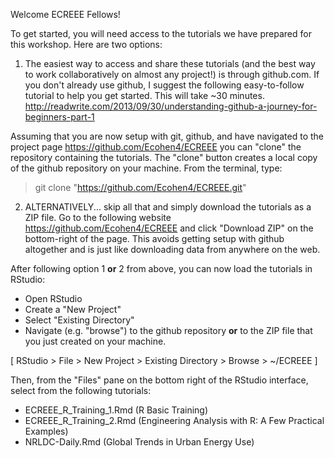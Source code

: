 Welcome ECREEE Fellows!

To get started, you will need access to the tutorials we have prepared for this workshop.  Here are two options:

1.  The easiest way to access and share these tutorials (and the best way to work collaboratively on almost any project!) is through github.com.  If you don't already use github, I suggest the following easy-to-follow tutorial to help you get started.   This will take ~30 minutes.
<http://readwrite.com/2013/09/30/understanding-github-a-journey-for-beginners-part-1>

Assuming that you are now setup with git, github, and have navigated to the project page <https://github.com/Ecohen4/ECREEE> you can "clone" the repository containing the tutorials.  The "clone" button creates a local copy of the github repository on your machine. From the terminal, type:
> git clone "https://github.com/Ecohen4/ECREEE.git"

2. ALTERNATIVELY... skip all that and simply download the tutorials as a ZIP file. 
Go to the following website <https://github.com/Ecohen4/ECREEE> and click "Download ZIP" on the bottom-right of the page.  This avoids getting setup with github altogether and is just like downloading data from anywhere on the web.

After following option 1 __or__ 2 from above, you can now load the tutorials in RStudio:
* Open RStudio
* Create a "New Project"
* Select "Existing Directory"
* Navigate (e.g. "browse") to the github repository __or__ to the ZIP file that you just created on your machine. 

 [ RStudio > File > New Project > Existing Directory > Browse > ~/ECREEE ]

Then, from the "Files" pane on the bottom right of the RStudio interface, select from the following tutorials:
* ECREEE_R_Training_1.Rmd  (R Basic Training)
* ECREEE_R_Training_2.Rmd (Engineering Analysis with R: A Few Practical Examples)
* NRLDC-Daily.Rmd (Global Trends in Urban Energy Use)


